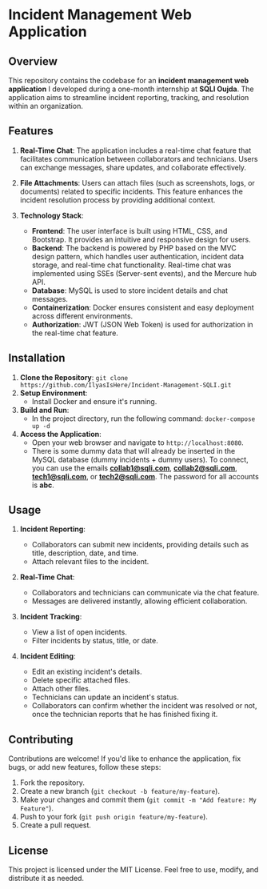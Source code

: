 # Incident Management Web Application

## Overview

This repository contains the codebase for an **incident management web application** I developed during a one-month internship at **SQLI Oujda**. The application aims to streamline incident reporting, tracking, and resolution within an organization.

## Features

1. **Real-Time Chat**: The application includes a real-time chat feature that facilitates communication between collaborators and technicians. Users can exchange messages, share updates, and collaborate effectively.

2. **File Attachments**: Users can attach files (such as screenshots, logs, or documents) related to specific incidents. This feature enhances the incident resolution process by providing additional context.

3. **Technology Stack**:
   - **Frontend**: The user interface is built using HTML, CSS, and Bootstrap. It provides an intuitive and responsive design for users.
   - **Backend**: The backend is powered by PHP based on the MVC design pattern, which handles user authentication, incident data storage, and real-time chat functionality. Real-time chat was implemented using SSEs (Server-sent events), and the Mercure hub API.
   - **Database**: MySQL is used to store incident details and chat messages.
   - **Containerization**: Docker ensures consistent and easy deployment across different environments.
   - **Authorization**: JWT (JSON Web Token) is used for authorization in the real-time chat feature.

## Installation

1. **Clone the Repository**:
    ``` git clone https://github.com/IlyasIsHere/Incident-Management-SQLI.git ```
2. **Setup Environment**:
    - Install Docker and ensure it's running.
3. **Build and Run**:
    - In the project directory, run the following command:
    ``` docker-compose up -d ```
4. **Access the Application**:
    - Open your web browser and navigate to `http://localhost:8080`.
    - There is some dummy data that will already be inserted in the MySQL database (dummy incidents + dummy users). To connect, you can use the emails **collab1@sqli.com**, **collab2@sqli.com**, **tech1@sqli.com**, or **tech2@sqli.com**. The password for all accounts is **abc**.

## Usage

1. **Incident Reporting**:
    - Collaborators can submit new incidents, providing details such as title, description, date, and time.
    - Attach relevant files to the incident.

2. **Real-Time Chat**:
    - Collaborators and technicians can communicate via the chat feature.
    - Messages are delivered instantly, allowing efficient collaboration.

3. **Incident Tracking**:
    - View a list of open incidents.
    - Filter incidents by status, title, or date.

4. **Incident Editing**:
    - Edit an existing incident's details.
    - Delete specific attached files.
    - Attach other files.
    - Technicians can update an incident's status.
    - Collaborators can confirm whether the incident was resolved or not, once the technician reports that he has finished fixing it.

## Contributing

Contributions are welcome! If you'd like to enhance the application, fix bugs, or add new features, follow these steps:

1. Fork the repository.
2. Create a new branch (`git checkout -b feature/my-feature`).
3. Make your changes and commit them (`git commit -m "Add feature: My Feature"`).
4. Push to your fork (`git push origin feature/my-feature`).
5. Create a pull request.

## License

This project is licensed under the MIT License. Feel free to use, modify, and distribute it as needed.
  
